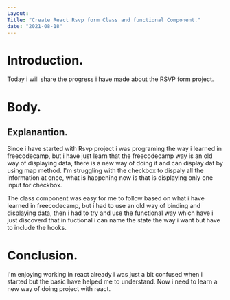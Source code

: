 ```yaml
---
Layout: 
Title: "Create React Rsvp form Class and functional Component."
date: "2021-08-18"
---
```


# Introduction.

Today i will share the progress i have made about the RSVP form project.

# Body.

## Explanantion.

Since i have started with Rsvp project i was programing the way i learned in freecodecamp, but i have just learn that the freecodecamp way is an old way of displaying data, there is a new way of doing it and can display dat by using map method. I'm struggling with the checkbox to dispaly all the information at once, what is happening now is that is displaying only one input for checkbox.
 
The class component was easy for me to follow based on what i have learned in freecodecamp, but i had to use an old way of binding and displaying data, then i had to try and use the functional way which have i just discoverd that in fuctional i can name the state the way i want but have to include the hooks.   
 

# Conclusion.

I'm enjoying working in react already i was just a bit confused when i started but the basic have helped me to understand. Now i need to learn a new way of doing project with react.